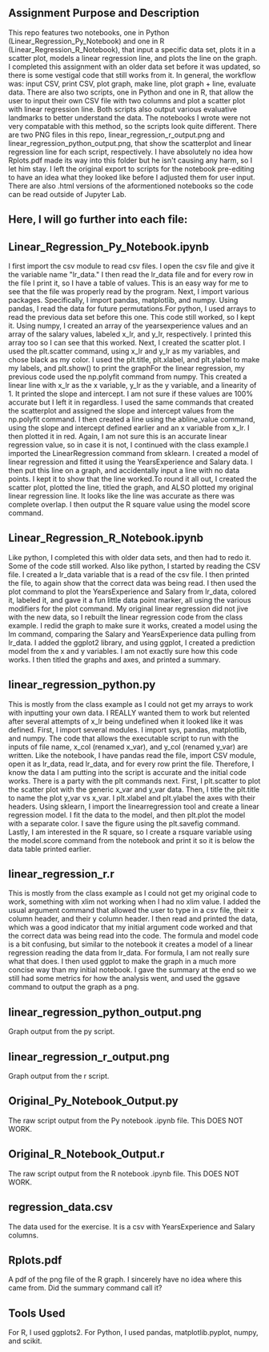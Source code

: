 
## Assignment Purpose and Description
This repo features two notebooks, one in Python (Linear_Regression_Py_Notebook) and one in R (Linear_Regression_R_Notebook), that input a specific data set, plots it in a scatter plot, models a linear regression line, and plots the line on the graph. I completed this assignment with an older data set before it was updated, so there is some vestigal code that still works from it. In general, the workflow was: input CSV, print CSV, plot graph, make line, plot graph + line, evaluate data. There are also two scripts, one in Python and one in R, that allow the user to input their own CSV file with two columns and plot a scatter plot with linear regression line. Both scripts also output various evaluative landmarks to better understand the data. The notebooks I wrote were not very compatable with this method, so the scripts look quite different. There are two PNG files in this repo, linear_regression_r_output.png and linear_regression_python_output.png, that show the scatterplot and linear regression line for each script, respectively. I have absolutely no idea how Rplots.pdf made its way into this folder but he isn't causing any harm, so I let him stay. I left the original export to scripts for the notebook pre-editing to have an idea what they looked like before I adjusted them for user input. There are also .html versions of the aformentioned notebooks so the code can be read outside of Jupyter Lab.

## Here, I will go further into each file:

## Linear_Regression_Py_Notebook.ipynb
I first import the csv module to read csv files. I open the csv file and give it the variable name "lr_data." I then read the lr_data file and for every row in the file I print it, so I have a table of values. This is an easy way for me to see that the file was properly read by the program. Next, I import various packages. Specifically, I import pandas, matplotlib, and numpy. Using pandas, I read the data for future permutations.For python, I used arrays to read the previous data set before this one. This code still worked, so I kept it. Using numpy, I created an array of the yearsexperience values and an array of the salary values, labeled x_lr, and y_lr, respectively. I printed this array too so I can see that this worked. Next, I created the scatter plot. I used the plt.scatter command, using x_lr and y_lr as my variables, and chose black as my color. I used the plt.title, plt.xlabel, and plt.ylabel to make my labels, and plt.show() to print the graphFor the linear regression, my previous code used the np.polyfit command from numpy. This created a linear line with x_lr as the x variable, y_lr as the y variable, and a linearity of 1. It printed the slope and intercept. I am not sure if these values are 100% accurate but I left it in regardless. I used the same commands that created the scatterplot and assigned the slope and intercept values from the np.polyfit command. I then created a line using the abline_value command, using the slope and intercept defined earlier and an x variable from x_lr. I then plotted it in red. Again, I am not sure this is an accurate linear regression value, so in case it is not, I continued with the class example.I imported the LinearRegression command from sklearn. I created a model of linear regression and fitted it using the YearsExperience and Salary data. I then put this line on a graph, and accidentally input a line with no data points. I kept it to show that the line worked.To round it all out, I created the scatter plot, plotted the line, titled the graph, and ALSO plotted my original linear regression line. It looks like the line was accurate as there was complete overlap. I then output the R square value using the model score command.

## Linear_Regression_R_Notebook.ipynb
Like python, I completed this with older data sets, and then had to redo it. Some of the code still worked. Also like python, I started by reading the CSV file. I created a lr_data variable that is a read of the csv file. I then printed the file, to again show that the correct data was being read. I then used the plot command to plot the YearsExperience and Salary from lr_data, colored it, labeled it, and gave it a fun little data point marker, all using the various modifiers for the plot command. My original linear regression did not jive with the new data, so I rebuilt the linear regression code from the class example. I redid the graph to make sure it works, created a model using the lm command, comparing the Salary and YearsExperience data pulling from lr_data. I added the ggplot2 library, and using ggplot, I created a prediction model from the x and y variables. I am not exactly sure how this code works. I then titled the graphs and axes, and printed a summary. 

## linear_regression_python.py
This is mostly from the class example as I could not get my arrays to work with inputting your own data. I REALLY wanted them to work but relented after several attempts of x_lr being undefined when it looked like it was defined. First, I import several modules. I import sys, pandas, matplotlib, and numpy. The code that allows the executable script to run with the inputs of file name, x_col (renamed x_var), and y_col (renamed y_var) are written. Like the notebook, I have pandas read the file, import CSV module, open it as lr_data, read lr_data, and for every row print the file. Therefore, I know the data I am putting into the script is accurate and the initial code works. There is a party with the plt commands next. First, I plt.scatter to plot the scatter plot with the generic x_var and y_var data. Then, I title the plt.title to name the plot y_var vs x_var. I plt.xlabel and plt.ylabel the axes with their headers. Using sklearn, I import the linearregression tool and create a linear regression model. I fit the data to the model, and then plt.plot the model with a separate color. I save the figure using the plt.savefig command. Lastly, I am interested in the R square, so I create a rsquare variable using the model.score command from the notebook and print it so it is below the data table printed earlier. 

## linear_regression_r.r
This is mostly from the class example as I could not get my original code to work, something with xlim not working when I had no xlim value. I added the usual argument command that allowed the user to type in a csv file, their x column header, and their y column header. I then read and printed the data, which was a good indicator that my initial argument code worked and that the correct data was being read into the code. The formula and model code is a bit confusing, but similar to the notebook it creates a model of a linear regression reading the data from lr_data. For formula, I am not really sure what that does. I then used ggplot to make the graph in a much more concise way than my initial notebook. I gave the summary at the end so we still had some metrics for how the analysis went, and used the ggsave command to output the graph as a png.

## linear_regression_python_output.png
Graph output from the py script. 

## linear_regression_r_output.png
Graph output from the r script.

## Original_Py_Notebook_Output.py
The raw script output from the Py notebook .ipynb file. This DOES NOT WORK.

## Original_R_Notebook_Output.r
The raw script output from the R notebook .ipynb file. This DOES NOT WORK.

## regression_data.csv
The data used for the exercise. It is a csv with YearsExperience and Salary columns. 

## Rplots.pdf
A pdf of the png file of the R graph. I sincerely have no idea where this came from. Did the summary command call it? 

## Tools Used
For R, I used ggplots2. For Python, I used pandas, matplotlib.pyplot, numpy, and scikit.